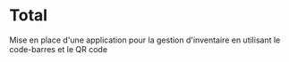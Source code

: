 # Total
Mise en place d'une application pour la gestion d'inventaire en utilisant le code-barres et le QR code 
